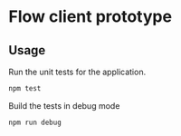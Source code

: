 # Flow client prototype

## Usage

Run the unit tests for the application. 
```sh
npm test
```

Build the tests in debug mode
```sh
npm run debug
```
